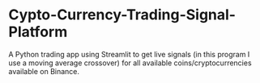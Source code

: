 # Cypto-Currency-Trading-Signal-Platform
A Python trading app using Streamlit to get live signals (in this program I use a moving average crossover) for all available coins/cryptocurrencies available on Binance.


